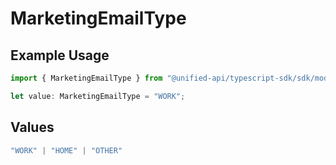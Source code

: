 # MarketingEmailType

## Example Usage

```typescript
import { MarketingEmailType } from "@unified-api/typescript-sdk/sdk/models/shared";

let value: MarketingEmailType = "WORK";
```

## Values

```typescript
"WORK" | "HOME" | "OTHER"
```